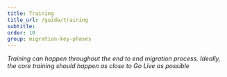 ```yaml
---
title: Training
title_url: /guide/training
subtitle:
order: 10
group: migration-key-phases
---
```


_Training can happen throughout the end to end migration process. Ideally, the core training should happen as close to Go Live as possible_